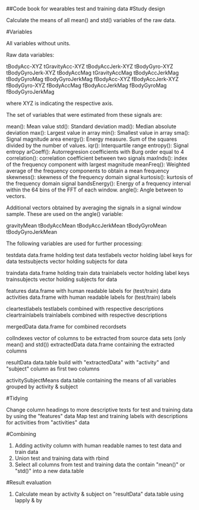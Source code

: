 ##Code book for wearables test and training data
#Study design

Calculate the means of all mean() and std() variables of the raw data.

#Variables

All variables without units.


Raw data variables:

tBodyAcc-XYZ
tGravityAcc-XYZ
tBodyAccJerk-XYZ
tBodyGyro-XYZ
tBodyGyroJerk-XYZ
tBodyAccMag
tGravityAccMag
tBodyAccJerkMag
tBodyGyroMag
tBodyGyroJerkMag
fBodyAcc-XYZ
fBodyAccJerk-XYZ
fBodyGyro-XYZ
fBodyAccMag
fBodyAccJerkMag
fBodyGyroMag
fBodyGyroJerkMag

where XYZ is indicating the respective axis.

The set of variables that were estimated from these signals are: 

mean(): Mean value
std(): Standard deviation
mad(): Median absolute deviation 
max(): Largest value in array
min(): Smallest value in array
sma(): Signal magnitude area
energy(): Energy measure. Sum of the squares divided by the number of values. 
iqr(): Interquartile range 
entropy(): Signal entropy
arCoeff(): Autorregresion coefficients with Burg order equal to 4
correlation(): correlation coefficient between two signals
maxInds(): index of the frequency component with largest magnitude
meanFreq(): Weighted average of the frequency components to obtain a mean frequency
skewness(): skewness of the frequency domain signal 
kurtosis(): kurtosis of the frequency domain signal 
bandsEnergy(): Energy of a frequency interval within the 64 bins of the FFT of each window.
angle(): Angle between to vectors.

Additional vectors obtained by averaging the signals in a signal window sample. These are used on the angle() variable:

gravityMean
tBodyAccMean
tBodyAccJerkMean
tBodyGyroMean
tBodyGyroJerkMean


The following variables are used for further processing:

testdata 					data.frame holding test data
testlabels 					vector holding label keys for data
testsubjects				vector holding subjects for data

traindata 					data.frame holding train data
trainlabels 				vector holding label keys
trainsubjects				vector holding subjects for data

features					data.frame with human readable labels for (test/train) data
activities					data.frame with human readable labels for (test/train) labels

cleartestlabels				testlabels combined with respective descriptions
cleartrainlabels			trainlabels combined with respective descriptions

mergedData					data.frame for combined recordsets

colIndexes					vector of columns to be extracted from source data sets (only mean() and std())
extractedData				data.frame containing the extracted columns

resultData					data.table build with "extractedData" with "activity" and "subject" column as first two columns

activitySubjectMeans		data.table containing the means of all variables grouped by activity & subject 

#Tidying

Change column headings to more descriptive texts for test and training data by using the "features" data
Map test and training labels with descriptions for activities from "activities" data

#Combining
1. Adding activity column with human readable names to test data and train data
2. Union test and training data with rbind
3. Select all columns from test and training data the contain "mean()" or "std()" into a new data.table

#Result evaluation

1. Calculate mean by activity & subject on "resultData" data.table using lapply & by
